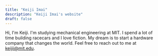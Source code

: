 ```yaml
---
title: "Keiji Imai"
description: "Keiji Imai's website"
draft: false
---
```


Hi, I'm Keiji. I'm studying mechanical engineering at MIT. I spend a lot of time building racecars and I love fiction. My dream is to start a hardware company that changes the world. Feel free to reach out to me at keijii@mit.edu.